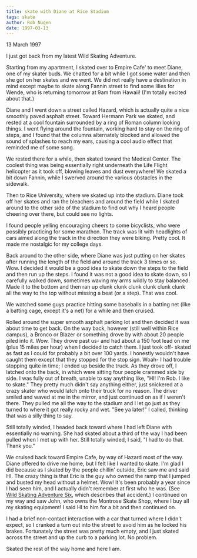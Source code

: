 ```yaml
---
title: skate with Diane at Rice Stadium
tags: skate
author: Rob Nugen
date: 1997-03-13
---
```


<p class=date>13 March 1997</p>

<p>I just got back from my latest Wild Skating Adventure.</p>

<p>Starting from my apartment, I skated over to Empire Cafe' to meet Diane, one
of my skater buds.  We chatted for a bit while I got some water and then she
got on her skates and we went.  We did not really have a destination in mind
except maybe to skate along Fannin street to find some lilies for Wende, who
is returning tomorrow at 9am from Hawaii!  (I'm totally excited about that.)</p>

<p>Diane and I went down a street called Hazard, which is actually quite a nice
smoothly paved asphalt street.  Toward Hermann Park we skated, and rested at
a cool fountain surrounded by a ring of Roman column looking things.  I went
flying around the fountain, working hard to stay on the ring of steps, and I
found that the columns alternately blocked and allowed the sound of splashes
to reach my ears, causing a cool audio effect that reminded me of some song.</p>

<p>We rested there for a while, then skated toward the Medical Center.  The
coolest thing was being essentially right underneath the Life Flight helicopter
as it took off, blowing leaves and dust everywhere!  We skated a bit down 
Fannin, while I swerved around the various obstacles in the sidewalk.</p>

<p>Then to Rice University, where we skated up into the stadium.  Diane took off
her skates and ran the bleachers and around the field while I skated around to
the other side of the stadium to find out why I heard people cheering over 
there, but could see no lights.</p>

<p>I found people yelling encouraging cheers to some bicyclists, who were possibly
practicing for some marathon.  The track was lit with headlights of cars aimed
along the track in the direction they were biking.  Pretty cool.  It made me
nostalgic for my college days.<p>

<p>Back around to the other side, where Diane was just putting on her skates after
running the length of the field and around the track 3 times or so.  Wow.
I decided it would be a good idea to skate down the steps to the field and then
run up the steps.  I found it was not a good idea to skate down, so I carefully
walked down, sometimes waving my arms wildly to stay balanced.  
Made it to the bottom and then ran up clunk clunk clunk clunk clunk clunk
all the way to the top without missing a beat (or a step).  That was cool.</p>

<p>We watched some guys practice hitting some baseballs in a batting net (like a 
batting cage, except it's a net) for a while and then cruised.</p>

<p>Rolled around the super smooth asphalt parking lot and then decided it was
about time to get back.  On the way back, however (still well within Rice
campus), a Bronco or Blazer or something drove by with about 20 people piled
into it.  Wow.  They drove past us- and had about a 150 foot lead on me
(plus 15 miles per hour) when I decided to catch them.  I just took off- 
skated as fast as I could for probably a bit over 100 yards.  I honestly
wouldn't have caught them except that they stopped for the stop sign.
Woah- I had trouble stopping quite in time; I ended up beside the truck.
As they drove off, I latched onto the back, in which were sitting four people
crammed side by side.   I was fully out of breath, unable to say anything like,
"HI!  I'm Rob.  I like to skate."  They pretty much didn't say anything either,
just snickered at a crazy skater who would latch onto their truck for no
reason.  The driver smiled and waved at me in the mirror, and just continued
on as if I weren't there.   They pulled me all the way to the stadium and I
let go just as they turned to where it got really rocky and wet.  "See ya
later!" I called, thinking that was a silly thing to say.</p>

<p>Still totally winded, I headed back toward where I had left Diane with 
essentially no warning.  She had skated about a third of the way I had been 
pulled when I met up with her.  Still totally winded, I said, "I had to do
that.  Thank you."</p>

<p>We cruised back toward Empire Cafe, by way of Hazard most of the way.  Diane
offered to drive me home, but I felt like I wanted to skate.  I'm glad I did
because as I skated by the people chillin' outside, Eric saw me and said HI.
The crazy thing is that Eric is the guy who owned the ramp that I jumped and
busted my head without a helmet.  Wow!  It's been probably a year since I had
seen him, and I actually didn't remember at first who he was.   (See <a href="/skate/skate06.html">Wild 
Skating Adventure Six</a>, which describes that accident.)   I continued on my
way and saw John, who owns the Montrose Skate Shop, where I buy all my skating
equipment!  I said HI to him for a bit and then continued on.</p>

<p>I had a brief non-contact interaction with a car that turned where I didn't
expect, so I cranked a turn out into the street to avoid him as he locked
his brakes.  Fortunately the street was pretty much empty, and I just skated 
across the street and up the curb to a parking lot.  No problem.</p>

<p>Skated the rest of the way home and here I am.</p>

